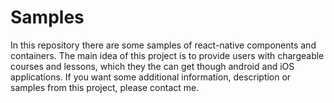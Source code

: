 # Samples

In this repository there are some samples of react-native components and containers. 
The main idea of this project is to provide users with chargeable courses and lessons, which they the can get though android and iOS applications.
If you want some additional information, description or samples from this project, please contact me.